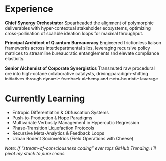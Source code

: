 # Experience

**Chief Synergy Orchestrator**
Spearheaded the alignment of polymorphic deliverables with hyper-contextual stakeholder ecosystems, optimizing cross-pollination of scalable ideation loops for maximal throughput.

**Principal Architect of Quantum Bureaucracy**
Engineered frictionless liaison frameworks across interdepartmental silos, leveraging recursive policy matrices to streamline bureaucratic entanglements and elevate compliance elasticity.

**Senior Alchemist of Corporate Synergistics**
Transmuted raw procedural ore into high-octane collaborative catalysts, driving paradigm-shifting initiatives through dynamic feedback alchemy and meta-heuristic leverage.

# Currently Learning

* Entropic Differentiation & Obfuscation Systems
* Push-to-Production & Hope Paradigms
* Multivariate Verbosity Management in Hypercubic Regression
* Phase-Transition Liquefaction Protocols
* Recursive Meta-Analytics & Feedback Loops
* Urban Rodent Sociometrics (Field Operations with Cheese)

*Note: If “stream-of-consciousness coding” ever tops GitHub Trending, I’ll pivot my stack to pure chaos.*
